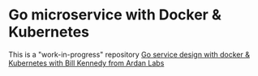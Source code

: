 # Go microservice with Docker & Kubernetes

This is a "work-in-progress" repository
<a href="[https://readme.com/](https://www.ardanlabs.com)" target="_blank">Go service design with docker & Kubernetes with Bill Kennedy from Ardan Labs</a>
